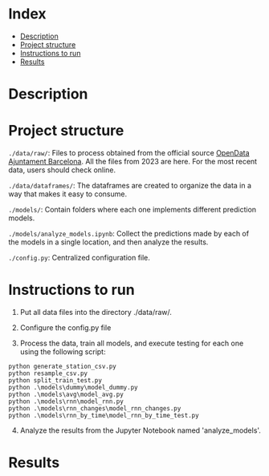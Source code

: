 # Index
- [Description](#Description)
- [Project structure](#project-structure)
- [Instructions to run](#instructions-to-run)
- [Results](#Results)

# Description


# Project structure

`./data/raw/`: Files to process obtained from the official source [OpenData Ajuntament Barcelona](https://opendata-ajuntament.barcelona.cat/data/ca/dataset/estat-estacions-bicing). All the files from 2023 are here. For the most recent data, users should check online.

`./data/dataframes/`: The dataframes are created to organize the data in a way that makes it easy to consume.

`./models/`: Contain folders where each one implements different prediction models.

`./models/analyze_models.ipynb`: Collect the predictions made by each of the models in a single location, and then analyze the results.

`./config.py`: Centralized configuration file.


# Instructions to run

1. Put all data files into the directory ./data/raw/.

2. Configure the config.py file

3. Process the data, train all models, and execute testing for each one using the following script:

```
python generate_station_csv.py
python resample_csv.py
python split_train_test.py
python .\models\dummy\model_dummy.py
python .\models\avg\model_avg.py
python .\models\rnn\model_rnn.py
python .\models\rnn_changes\model_rnn_changes.py
python .\models\rnn_by_time\model_rnn_by_time_test.py
```

4. Analyze the results from the Jupyter Notebook named 'analyze_models'.

# Results
